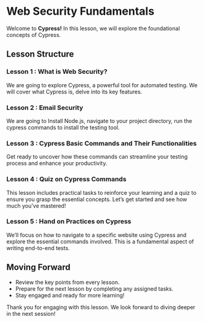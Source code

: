 
# Web Security Fundamentals

Welcome to **Cypress!** In this lesson, we will explore the foundational concepts of Cypress.

## Lesson Structure

### Lesson 1 : What is Web Security?

We are going to explore Cypress, a powerful tool for automated testing. We will cover what Cypress is, delve into its key features.

### Lesson 2 : Email Security

We are going to Install Node.js, navigate to your project directory, run the cypress commands to install the testing tool.

### Lesson 3 : Cypress Basic Commands and Their Functionalities

Get ready to uncover how these commands can streamline your testing process and enhance your productivity.

### Lesson 4 : Quiz on Cypress Commands

This lesson includes practical tasks to reinforce your learning and a quiz to ensure you grasp the essential concepts. Let’s get started and see how much you’ve mastered!

### Lesson 5 : Hand on Practices on Cypress

We’ll focus on how to navigate to a specific website using Cypress and explore the essential commands involved. This is a fundamental aspect of writing end-to-end tests.

## Moving Forward

-   Review the key points from every lesson.
-   Prepare for the next lesson by completing any assigned tasks.
-   Stay engaged and ready for more learning!

Thank you for engaging with this lesson. We look forward to diving deeper in the next session!
<!--stackedit_data:
eyJoaXN0b3J5IjpbLTEwNTQ1MTUzNDldfQ==
-->